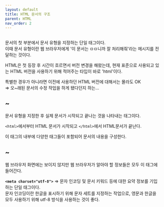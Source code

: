 ```yaml
---
layout: default
title: HTML 문서의 구조
parent: HTML
nav_order: 2
---
```


## <!DOCTYPE html>  
문서의 첫 부분에서 문서 유형을 지정하는 단일 태그이다.  
이때 문서 유형이란 웹 브라우저에게 '이 문서는 ㅁㅁ니까 잘 처리해줘'라는 메시지를 전달하는 것이다.  

HTML은 첫 등장 후 시간이 흐르면서 버전 변경을 해왔는데, 현재 표준으로 사용되고 있는 HTML 버전을 사용하기 위해 적어주는 타입이 바로 'html'이다.  

특별한 경우가 아니라면 이전에 사용하던 HTML 버전에 대해서는 몰라도 OK  
=> 오~래된 문서의 수정 작업을 하게 됐다던지 하는…  

## <html>~</html>  
문서 유형을 지정한 후 실제 문서가 시작되고 끝나는 것을 나타내는 태그이다.  

`<html>`에서부터 HTML 문서가 시작되고 `</html>`에서 HTML문서가 끝난다.  

이 태그의 내부에 다양한 태그들이 포함되어 문서의 내용을 구성한다.  

## <head>~</head>  
웹 브라우저 화면에는 보이지 않지만 웹 브라우저가 알아야 할 정보들은 모두 이 태그에 들어간다.  

**`<meta charset="utf-8">`**
=> 문자 인코딩 및 문서 키워드 등에 대한 요약 정보를 기입하는 단일 태그이다.  
문자 인코딩이란 한글을 표시하기 위해 문자 세트를 지정하는 작업으로, 영문과 한글을 모두 사용하기 위해 utf-8 방식을 사용하는 것이 좋다.  

## <title>~<title>  
=>문서의 제목을 나타낸다. 콘텐츠는 브라우저 탭에 표시된다.  

## <body>~</body>  
실제 브라우저 화면에 표시될 내용을 입력하는 태그이다.  
여기에는 다음과 같은 유형의 태그들이 포함될 수 있다.  
	- 텍스트를 표시하는 태그  
	- 이미지를 표시하는 태그  
	- 각종 사용자 인터페이스(버튼, 입력란, 드롭다운 메뉴 등)를 나타내는 태그  

=>기본 문서 구조를 통해 확인했듯, 태그 안에 태그를 포함하는 방식으로 콘텐츠를 다양하게 구성할 수 있습니다.  

실습  
```java
<!DOCTYPE html> <!-- 이 문서는 html 최신 표준 문법으로 작성된 것이다 -->
<html> <!-- html 문서의 시작과 끝 -->
  <head> <!-- html 문서에 대한 정보 -->
    <meta charset="utf-8">
    <title>라돈탄코딩</title>
  </head> <!-- 들여쓰기는 포함관계를 나타내기 위해 사용 -->
  <body>
    열심히 해봐용!!
  </body>
</html>
```